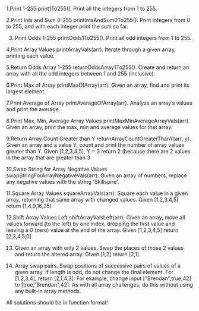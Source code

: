 1.Print 1-255 print1To255(). Print all the integers from 1 to 255.

2.Print Ints and Sum 0-255 printIntsAndSum0To255(). Print integers from 0 to 255, and with each integer print the sum so far.

3. Print Odds 1-255 printOdds1To255(). Print all odd integers from 1 to 255.

4.Print Array Values printArrayVals(arr). Iterate through a given array, printing each value.

5.Return Odds Array 1-255 returnOddsArray1To255(). Create and return an array with all the odd integers between 1 and 255 (inclusive).

6.Print Max of Array printMaxOfArray(arr). Given an array, find and print its largest element.

7.Print Average of Array printAverageOfArray(arr). Analyze an array’s values and print the average.

8.Print Max, Min, Average Array Values printMaxMinAverageArrayVals(arr). Given an array, print the max, min and average values for that array.

9.Return Array Count Greater than Y returnArrayCountGreaterThanY(arr, y). Given an array and a value Y, count and print the number of array values greater than Y. Given [1,2,3,4,5], Y = 3 return 2 (because there are 2 values in the array that are greater than 3

10.Swap String for Array Negative Values swapStringForArrayNegativeVals(arr). Given an array of numbers, replace any negative values with the string 'Skillspire'.

11.Square Array Values squareArrayVals(arr). Square each value in a given array, returning that same array with changed values. Given [1,2,3,4,5] return [1,4,9,16,25]

12.Shift Array Values Left shiftArrayValsLeft(arr). Given an array, move all values forward (to the left) by one index, dropping the first value and leaving a 0 (zero) value at the end of the array. Given [1,2,3,4,5] return [2,3,4,5,0]

13. Given an array with only 2 values. Swap the places of those 2 values and return the altered array. Given [1,2] return [2,1]​

14. Array swap pairs. Swap positions of successive pairs of values of a given array. If length is odd, do not change the final element. For [1,2,3,4], return [2,1,4,3]. For example, change input ["Brendan",true,42] to [true,"Brendan",42]. As with all array challenges, do this without using any built-in array methods.

All solutions should be in function format!
